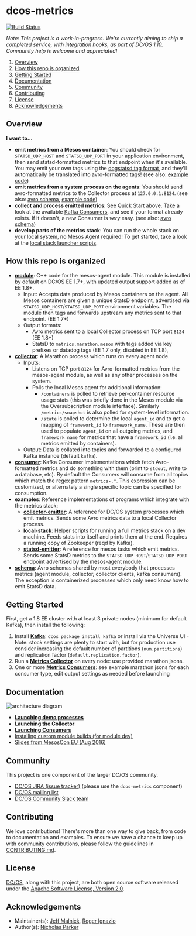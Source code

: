 # dcos-metrics
[![Build Status](https://jenkins.mesosphere.com/service/jenkins/buildStatus/icon?job=public-dcos-metrics/public-dcos-metrics-master)](https://jenkins.mesosphere.com/service/jenkins/job/public-dcos-metrics/public-dcos-metrics-master)

_*Note:* This project is a work-in-progress. We're currently aiming to ship a completed service,
with integration hooks, as part of DC/OS 1.10. Community help is welcome and appreciated!_

1. [Overview](#overview)
2. [How this repo is organized](#how-this-repo-is-organized)
3. [Getting Started](#getting-started)
4. [Documentation](#documentation)
5. [Community](#community)
6. [Contributing](#contributing)
7. [License](#license)
8. [Acknowledgements](#acknowledgements)

## Overview

**I want to...**
  - **emit metrics from a Mesos container**: You should check for `STATSD_UDP_HOST` and `STATSD_UDP_PORT` in your application environment, then send statsd-formatted metrics to that endpoint when it's available. You may emit your own tags using the [dogstatsd tag format](http://docs.datadoghq.com/guides/dogstatsd/#datagram-format), and they'll automatically be translated into avro-formatted tags! (see also: [example code](examples/statsd-emitter/))
  - **emit metrics from a system process on the agents**: You should send avro-formatted metrics to the Collector process at `127.0.0.1:8124`. (see also: [avro schema](schema/), [example code](examples/collector-emitter/))
  - **collect and process emitted metrics**: See Quick Start above. Take a look at the available [Kafka Consumers](consumer/), and see if your format already exists. If it doesn't, a new Consumer is *very* easy. (see also: [avro schema](schema/))
  - **develop parts of the metrics stack**: You can run the whole stack on your local system, no Mesos Agent required! To get started, take a look at the [local stack launcher scripts](examples/local-stack).

## How this repo is organized
  - **[module](module/)**: C++ code for the mesos-agent module. This module is installed by default on DC/OS EE 1.7+, with updated output support added as of EE 1.8+.
    - Input: Accepts data produced by Mesos containers on the agent. All Mesos containers are given a unique StatsD endpoint, advertised via `STATSD_UDP_HOST`/`STATSD_UDP_PORT` environment variables. The module then tags and forwards upstream any metrics sent to that endpoint. (EE 1.7+)
    - Output formats:
      - Avro metrics sent to a local Collector process on TCP port `8124` (EE 1.8+)
      - StatsD to `metrics.marathon.mesos` with tags added via key prefixes or datadog tags (EE 1.7 only, disabled in EE 1.8),
  - **[collector](collector/)**: A Marathon process which runs on every agent node.
    - Inputs:
      - Listens on TCP port `8124` for Avro-formatted metrics from the mesos-agent module, as well as any other processes on the system.
      - Polls the local Mesos agent for additional information:
        - `/containers` is polled to retrieve per-container resource usage stats (this was briefly done in the Mesos module via the Oversubscription module interface). Similarly `/metrics/snapshot` is also polled for system-level information.
        - `/state` is polled to determine the local `agent_id` and to get a mapping of `framework_id` to `framework_name`. These are then used to populate `agent_id` on all outgoing metrics, and `framework_name` for metrics that have a `framework_id` (i.e. all metrics emitted by containers).
    - Output: Data is collated into topics and forwarded to a configured Kafka instance (default `kafka`).
  - **[consumer](consumer/)**: Kafka Consumer implementations which fetch Avro-formatted metrics and do something with them (print to `stdout`, write to a database, etc). By default the Consumers will consume from all topics which match the regex pattern `metrics-.*`. This expression can be customized, or alternately a single specific topic can be specified for consumption.
  - **examples**: Reference implementations of programs which integrate with the metrics stack:
    - **[collector-emitter](examples/collector-emitter/)**: A reference for DC/OS system processes which emit metrics. Sends some Avro metrics data to a local Collector process.
    - **[local-stack](examples/local-stack/)**: Helper scripts for running a full metrics stack on a dev machine. Feeds stats into itself and prints them at the end. Requires a running copy of Zookeeper (reqd by Kafka).
    - **[statsd-emitter](examples/statsd-emitter/)**: A reference for mesos tasks which emit metrics. Sends some StatsD metrics to the `STATSD_UDP_HOST`/`STATSD_UDP_PORT` endpoint advertised by the mesos-agent module.
  - **[schema](schema/)**: Avro schemas shared by most everybody that processes metrics (agent module, collector, collector clients, kafka consumers). The exception is containerized processes which only need know how to emit StatsD data.

## Getting Started
First, get a 1.8 EE cluster with at least 3 private nodes (minimum for default Kafka), then install the following:

  1. Install [**Kafka**](http://github.com/mesosphere/kafka-private/README.md): `dcos package install kafka` or install via the Universe UI
    - Note: stock settings are plenty to start with, but for production use consider increasing the default number of partitions (`num.partitions`) and replication factor (`default.replication.factor`).
  2. Run a [**Metrics Collector**](docs/COLLECTOR.md#deployment-to-a-cluster) on every node: use provided marathon jsons.
  3. One or more [**Metrics Consumers**](consumer/): see example marathon jsons for each consumer type, edit output settings as needed before launching

## Documentation
![architecture diagram](https://www.lucidchart.com/publicSegments/view/830f4c23-b2f9-4db3-9954-a947f395eae5/image.png)

  - **[Launching demo processes](docs/DEMO.md)**
  - **[Launching the Collector](docs/COLLECTOR.md)**
  - **[Launching Consumers](docs/CONSUMERS.md)**
  - [Installing custom module builds (for module dev)](docs/MESOS_MODULE.md)
  - [Slides from MesosCon EU (Aug 2016)](http://schd.ws/hosted_files/mesosconeu2016/e7/Metrics%20on%20DC-OS%20Enterprise%20%28Mesoscon%29.pdf)

## Community
This project is one component of the larger DC/OS community.
  * [DC/OS JIRA (issue tracker)][dcos-jira] (please use the `dcos-metrics` component)
  * [DC/OS mailing list][dcos-mailing-list]
  * [DC/OS Community Slack team][dcos-slack]

## Contributing
We love contributions! There's more than one way to give back, from code to documentation
and examples. To ensure we have a chance to keep up with community contributions, please
follow the guidelines in [CONTRIBUTING.md](CONTRIBUTING.md).

## License
[DC/OS][github-dcos], along with this project, are both open source software released under
the [Apache Software License, Version 2.0](LICENSE).

## Acknowledgements
  * Maintainer(s): [Jeff Malnick][github-malnick], [Roger Ignazio][github-rji]
  * Author(s): [Nicholas Parker][github-nickbp]

[dcos-jira]: https://dcosjira.atlassian.net
[dcos-mailing-list]: https://groups.google.com/a/dcos.io/forum/#!forum/users
[dcos-slack]: https://dcos-community.slack.com
[github-dcos]: https://github.com/dcos/dcos
[github-malnick]: https://github.com/malnick
[github-nickbp]: https://github.com/nickbp
[github-rji]: https://github.com/rji
